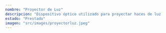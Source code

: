 ```yaml
---
nombre: "Proyector de Luz"
descripcion: "Dispositivo óptico utilizado para proyectar haces de luz en experimentos de óptica y física."
estado: "Prestado"
imagen: "src/images/proyectorluz.jpeg"
---
```

